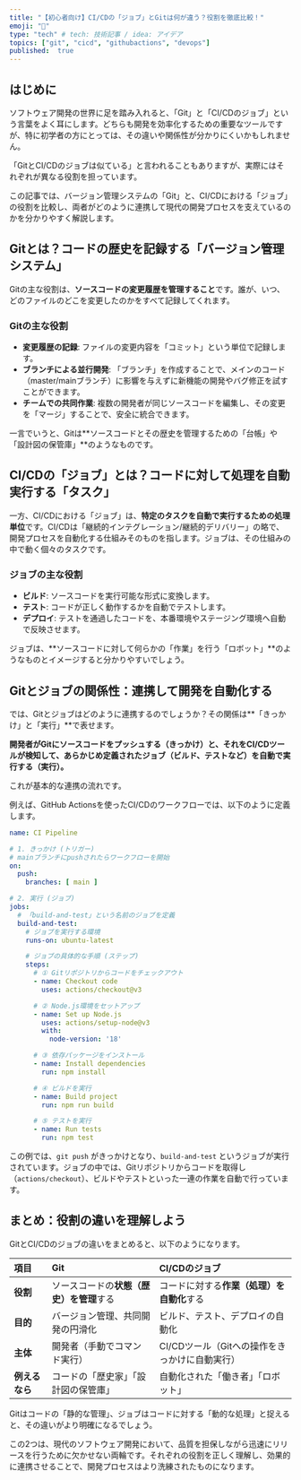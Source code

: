 ```yaml
---
title: "【初心者向け】CI/CDの「ジョブ」とGitは何が違う？役割を徹底比較！"
emoji: "🤖"
type: "tech" # tech: 技術記事 / idea: アイデア
topics: ["git", "cicd", "githubactions", "devops"]
published:  true
---
```


## はじめに

ソフトウェア開発の世界に足を踏み入れると、「Git」と「CI/CDのジョブ」という言葉をよく耳にします。どちらも開発を効率化するための重要なツールですが、特に初学者の方にとっては、その違いや関係性が分かりにくいかもしれません。

「GitとCI/CDのジョブは似ている」と言われることもありますが、実際にはそれぞれが異なる役割を担っています。

この記事では、バージョン管理システムの「Git」と、CI/CDにおける「ジョブ」の役割を比較し、両者がどのように連携して現代の開発プロセスを支えているのかを分かりやすく解説します。

## Gitとは？コードの歴史を記録する「バージョン管理システム」

Gitの主な役割は、**ソースコードの変更履歴を管理すること**です。誰が、いつ、どのファイルのどこを変更したのかをすべて記録してくれます。

### Gitの主な役割

-   **変更履歴の記録**: ファイルの変更内容を「コミット」という単位で記録します。
-   **ブランチによる並行開発**: 「ブランチ」を作成することで、メインのコード（master/mainブランチ）に影響を与えずに新機能の開発やバグ修正を試すことができます。
-   **チームでの共同作業**: 複数の開発者が同じソースコードを編集し、その変更を「マージ」することで、安全に統合できます。

一言でいうと、Gitは**ソースコードとその歴史を管理するための「台帳」や「設計図の保管庫」**のようなものです。

## CI/CDの「ジョブ」とは？コードに対して処理を自動実行する「タスク」

一方、CI/CDにおける「ジョブ」は、**特定のタスクを自動で実行するための処理単位**です。CI/CDは「継続的インテグレーション/継続的デリバリー」の略で、開発プロセスを自動化する仕組みそのものを指します。ジョブは、その仕組みの中で動く個々のタスクです。

### ジョブの主な役割

-   **ビルド**: ソースコードを実行可能な形式に変換します。
-   **テスト**: コードが正しく動作するかを自動でテストします。
-   **デプロイ**: テストを通過したコードを、本番環境やステージング環境へ自動で反映させます。

ジョブは、**ソースコードに対して何らかの「作業」を行う「ロボット」**のようなものとイメージすると分かりやすいでしょう。

## Gitとジョブの関係性：連携して開発を自動化する

では、Gitとジョブはどのように連携するのでしょうか？その関係は**「きっかけ」と「実行」**で表せます。

**開発者がGitにソースコードをプッシュする（きっかけ）と、それをCI/CDツールが検知して、あらかじめ定義されたジョブ（ビルド、テストなど）を自動で実行する（実行）。**

これが基本的な連携の流れです。

例えば、GitHub Actionsを使ったCI/CDのワークフローでは、以下のように定義します。

```yaml:.github/workflows/ci.yml
name: CI Pipeline

# 1. きっかけ (トリガー)
# mainブランチにpushされたらワークフローを開始
on:
  push:
    branches: [ main ]

# 2. 実行 (ジョブ)
jobs:
  # 「build-and-test」という名前のジョブを定義
  build-and-test:
    # ジョブを実行する環境
    runs-on: ubuntu-latest

    # ジョブの具体的な手順 (ステップ)
    steps:
      # ① Gitリポジトリからコードをチェックアウト
      - name: Checkout code
        uses: actions/checkout@v3

      # ② Node.js環境をセットアップ
      - name: Set up Node.js
        uses: actions/setup-node@v3
        with:
          node-version: '18'

      # ③ 依存パッケージをインストール
      - name: Install dependencies
        run: npm install

      # ④ ビルドを実行
      - name: Build project
        run: npm run build

      # ⑤ テストを実行
      - name: Run tests
        run: npm test
```

この例では、`git push` がきっかけとなり、`build-and-test` というジョブが実行されています。ジョブの中では、Gitリポジトリからコードを取得し（`actions/checkout`）、ビルドやテストといった一連の作業を自動で行っています。

## まとめ：役割の違いを理解しよう

GitとCI/CDのジョブの違いをまとめると、以下のようになります。

| 項目     | Git                                  | CI/CDのジョブ                             |
| :------- | :----------------------------------- | :---------------------------------------- |
| **役割** | ソースコードの**状態（歴史）を管理**する | コードに対する**作業（処理）を自動化**する |
| **目的** | バージョン管理、共同開発の円滑化     | ビルド、テスト、デプロイの自動化          |
| **主体** | 開発者（手動でコマンド実行）         | CI/CDツール（Gitへの操作をきっかけに自動実行） |
| **例えるなら** | コードの「歴史家」「設計図の保管庫」 | 自動化された「働き者」「ロボット」        |

Gitはコードの「静的な管理」、ジョブはコードに対する「動的な処理」と捉えると、その違いがより明確になるでしょう。

この2つは、現代のソフトウェア開発において、品質を担保しながら迅速にリリースを行うために欠かせない両輪です。それぞれの役割を正しく理解し、効果的に連携させることで、開発プロセスはより洗練されたものになります。
　
　
